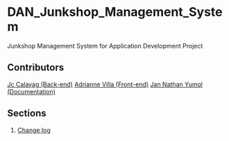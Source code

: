 # DAN_Junkshop_Management_System
Junkshop Management System for Application Development Project

[Jc Calayag github link]: https://github.com/Jccqt
[Adrianne Villa github link]: https://github.com/AdrianneVilla
[Nathan Yumol github link]: https://github.com/JanNathanYum
[Change log link]: https://github.com/Jccqt/DAN_Junkshop_Management_System/blob/main/Change%20log.md

## Contributors
[Jc Calayag (Back-end)][Jc Calayag github link]
[Adrianne Villa (Front-end)][Adrianne Villa github link]
[Jan Nathan Yumol (Documentation)][Nathan Yumol github link]

## Sections
1. [Change log][Change log link]
